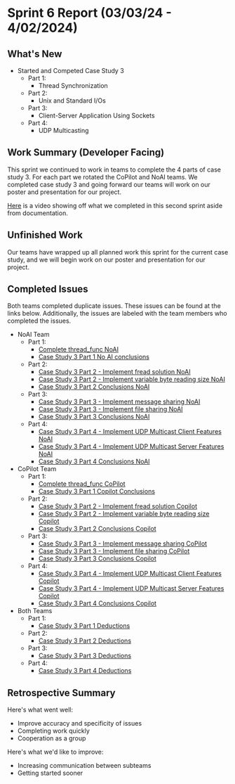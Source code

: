 # Sprint 6 Report (03/03/24 - 4/02/2024)

## What's New
 * Started and Competed Case Study 3
	* Part 1: 
		* Thread Synchronization
	* Part 2: 
		* Unix and Standard I/Os
    * Part 3: 
    	* Client-Server Application Using Sockets
    * Part 4:
    	* UDP Multicasting
## Work Summary (Developer Facing)
This sprint we continued to work in teams to complete the 4 parts of case study 3. For each part we rotated the CoPilot and NoAI teams. We completed case study 3 and going forward our teams will work on our poster and presentation for our project.

[Here](https://www.youtube.com/watch?v=GLrl-HlVLF0) is a video showing off what we completed in this second sprint aside from documentation.

## Unfinished Work
Our teams have wrapped up all planned work this sprint for the current case study, and we will begin work on our poster and presentation for our project.

## Completed Issues
Both teams completed duplicate issues. These issues can be found at the links below. Additionally, the issues are labeled with the team members who completed the issues.
 * NoAI Team
    * Part 1:
        * [Complete thread_func NoAI](https://github.com/WSUCptSCapstone-F23-S24/sel-githubcopilotassistedsoftwaredev/issues/127)
        * [Case Study 3 Part 1 No AI conclusions](https://github.com/WSUCptSCapstone-F23-S24/sel-githubcopilotassistedsoftwaredev/issues/130)
    * Part 2:
        * [Case Study 3 Part 2 - Implement fread solution NoAI](https://github.com/WSUCptSCapstone-F23-S24/sel-githubcopilotassistedsoftwaredev/issues/134)
        * [Case Study 3 Part 2 - Implement variable byte reading size NoAI](https://github.com/WSUCptSCapstone-F23-S24/sel-githubcopilotassistedsoftwaredev/issues/135)
        * [Case Study 3 Part 2 Conclusions NoAI](https://github.com/WSUCptSCapstone-F23-S24/sel-githubcopilotassistedsoftwaredev/issues/138)
    * Part 3:
        * [Case Study 3 Part 3 - Implement message sharing NoAI](https://github.com/WSUCptSCapstone-F23-S24/sel-githubcopilotassistedsoftwaredev/issues/140)
        * [Case Study 3 Part 3 - Implement file sharing NoAI](https://github.com/WSUCptSCapstone-F23-S24/sel-githubcopilotassistedsoftwaredev/issues/142)
        * [Case Study 3 Part 3 Conclusions NoAI](https://github.com/WSUCptSCapstone-F23-S24/sel-githubcopilotassistedsoftwaredev/issues/145)
    * Part 4:
        * [Case Study 3 Part 4 - Implement UDP Multicast Client Features NoAI](https://github.com/WSUCptSCapstone-F23-S24/sel-githubcopilotassistedsoftwaredev/issues/147)
        * [Case Study 3 Part 4 - Implement UDP Multicast Server Features NoAI](https://github.com/WSUCptSCapstone-F23-S24/sel-githubcopilotassistedsoftwaredev/issues/149)
        * [Case Study 3 Part 4 Conclusions NoAI](https://github.com/WSUCptSCapstone-F23-S24/sel-githubcopilotassistedsoftwaredev/issues/151)
 * CoPilot Team
    * Part 1:
        * [Complete thread_func CoPilot](https://github.com/WSUCptSCapstone-F23-S24/sel-githubcopilotassistedsoftwaredev/issues/126)
        * [Case Study 3 Part 1 Copilot Conclusions](https://github.com/WSUCptSCapstone-F23-S24/sel-githubcopilotassistedsoftwaredev/issues/131)
    * Part 2:
        * [Case Study 3 Part 2 - Implement fread solution Copilot](https://github.com/WSUCptSCapstone-F23-S24/sel-githubcopilotassistedsoftwaredev/issues/133)
        * [Case Study 3 Part 2 - Implement variable byte reading size Copilot](https://github.com/WSUCptSCapstone-F23-S24/sel-githubcopilotassistedsoftwaredev/issues/136)
        * [Case Study 3 Part 2 Conclusions Copilot](https://github.com/WSUCptSCapstone-F23-S24/sel-githubcopilotassistedsoftwaredev/issues/137)
    * Part 3:
        * [Case Study 3 Part 3 - Implement message sharing CoPilot](https://github.com/WSUCptSCapstone-F23-S24/sel-githubcopilotassistedsoftwaredev/issues/141)
        * [Case Study 3 Part 3 - Implement file sharing CoPilot](https://github.com/WSUCptSCapstone-F23-S24/sel-githubcopilotassistedsoftwaredev/issues/143)
        * [Case Study 3 Part 3 Conclusions Copilot](https://github.com/WSUCptSCapstone-F23-S24/sel-githubcopilotassistedsoftwaredev/issues/144)
    * Part 4:
        * [Case Study 3 Part 4 - Implement UDP Multicast Client Features Copilot](https://github.com/WSUCptSCapstone-F23-S24/sel-githubcopilotassistedsoftwaredev/issues/148)
        * [Case Study 3 Part 4 - Implement UDP Multicast Server Features Copilot](https://github.com/WSUCptSCapstone-F23-S24/sel-githubcopilotassistedsoftwaredev/issues/150)
        * [Case Study 3 Part 4 Conclusions Copilot](https://github.com/WSUCptSCapstone-F23-S24/sel-githubcopilotassistedsoftwaredev/issues/152)
 * Both Teams
    * Part 1:
        * [Case Study 3 Part 1 Deductions](https://github.com/WSUCptSCapstone-F23-S24/sel-githubcopilotassistedsoftwaredev/issues/132)
    * Part 2:
        * [Case Study 3 Part 2 Deductions](https://github.com/WSUCptSCapstone-F23-S24/sel-githubcopilotassistedsoftwaredev/issues/139)
    * Part 3:
        * [Case Study 3 Part 3 Deductions](https://github.com/WSUCptSCapstone-F23-S24/sel-githubcopilotassistedsoftwaredev/issues/146)
    * Part 4:
        * [Case Study 3 Part 4 Deductions](https://github.com/WSUCptSCapstone-F23-S24/sel-githubcopilotassistedsoftwaredev/issues/153)

## Retrospective Summary
Here's what went well:
  * Improve accuracy and specificity of issues
  * Completing work quickly
  * Cooperation as a group
 
Here's what we'd like to improve:
   * Increasing communication between subteams
   * Getting started sooner
